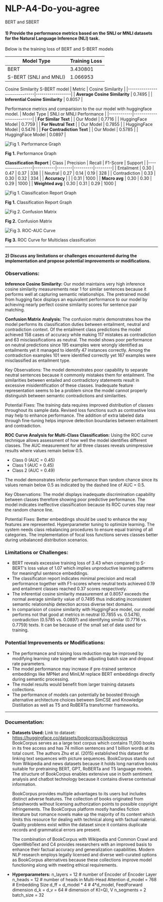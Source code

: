# NLP-A4-Do-you-agree
BERT and SBERT

#### 1) Provide the performance metrics based on the SNLI or MNLI datasets for the Natural Language Inference (NLI) task.

Below is the training loss of BERT and S-BERT models

| Model Type | Training Loss |
|------------|--------------------------|
| BERT       | 3.430801                  |
| S-BERT (SNLI and MNLI)      | 1.066953                   |

Cosine Similarity S-BERT model
| Metric                        | Cosine Similarity |
|------------------------------|------------------|
| **Average Cosine Similarity**   | 0.7495           |
| **Inferential Cosine Similarity** | 0.8057           |

Performance metrics and comparision to the our model with huggingface model.
| Model Type | SNLI or MNLI Performance |
|------------|--------------------------|
| **For Similar Text** |
| Our Model  | 0.7716 |
| HuggingFace Model | 0.7759 |
| **For Neutral Text** |
| Our Model  | 0.7855 |
| HuggingFace Model | 0.5476 |
| **For Contradiction Text** |
| Our Model  | 0.5785 |
| HuggingFace Model | 0.0897 |


![Fig 1. Performance Graph](./screenshots/comparision.png)

**Fig 1.** Performance Graph


**Classification Report**
| Class            | Precision | Recall | F1-Score | Support |
|------------------|-----------|--------|----------|---------|
| Entailment       | 0.30      | 0.47   | 0.37     | 338     |
| Neutral          | 0.27      | 0.14   | 0.19     | 328     |
| Contradiction    | 0.33      | 0.30   | 0.32     | 334     |
| **Accuracy**     |           |        | 0.31     | 1000    |
| **Macro avg**    | 0.30      | 0.30   | 0.29     | 1000    |
| **Weighted avg** | 0.30      | 0.31   | 0.29     | 1000    |


![Fig 1. Classification Report Graph](./screenshots/crp.png)

**Fig 1.** Classification Report Graph


![Fig 2. Confusion Matrix](./screenshots/cfm.png)

**Fig 2.** Confusion Matrix


![Fig 3. ROC-AUC Curve](./screenshots/roc.png)

**Fig 3.** ROC Curve for Multiclass classification

---

#### 2) Discuss any limitations or challenges encountered during the implementation and propose potential improvements or modifications.

### Observations:
**Inference Cosine Similarity:**
Our model maintains very high inference cosine similarity measurements near 1 for similar sentences because it performs well at capturing semantic relationships. The pretrained model from hugging face displays an equivalent performance to our model by achieving nearly perfect cosine similarity scores for sentence pair matching.  

**Confusion Matrix Analysis:**
The confusion matrix demonstrates how the model performs its classification duties between entailment, neutral and contradiction context.
Of the entailment class predictions the model achieved 158 cases of accuracy while making 117 mistakes as contradiction and 63 misclassifications as neutral.
The model shows poor performance on neutral predictions since 195 examples were wrongly identified as entailments yet it managed to identify 47 instances correctly.
Among the contradiction examples 101 were identified correctly yet 167 examples were misclassified as entailment type.  

Key Observations:
The model demonstrates poor capability to separate neutral sentences because it commonly mistakes them for entailment.
The similarities between entailed and contradictory statements result in excessive misidentification of these classes.
Inadequate feature representation seems to be a problem since the model cannot properly distinguish between semantic contradictions and similarities.  

Potential Fixes:
The training data requires improved distribution of classes throughout its sample data.
Revised loss functions such as contrastive loss may help to enhance performance.
The addition of extra labeled data through fine-tuning helps improve detection boundaries between entailment and contradiction.

**ROC Curve Analysis for Multi-Class Classification:**
Using the ROC curve technique allows assessment of how well the model identifies different classes. The AUC measurement for all three classes reveals unimpressive results where values remain below 0.5.

- Class 0 (AUC = 0.45)
- Class 1 (AUC = 0.45)
- Class 2 (AUC = 0.49)
  
The model demonstrates inferior performance than random chance since its values remain below 0.5 as indicated by the dashed line of AUC = 0.5.

Key Observations:
The model displays inadequate discrimination capability between classes therefore showing poor predictive performance.
The model indicates ineffective classification because its ROC curves stay near the random chance line.  

Potential Fixes:
Better embeddings should be used to enhance the way features are represented.
Hyperparameter tuning to optimize learning.
The system needs class rebalancing procedures to ensure equal training of all categories.
The implementation of focal loss functions serves classes better during unbalanced distribution scenarios.

### Limitations or Challenges:
- BERT reveals excessive training loss of 3.43 when compared to S-BERT's loss value of 1.07 which implies unproductive learning patterns for meaningful sentence embeddings.
- The classificaton report indicates minimal precision and recall performance together with F1-scores where neutral texts achieved 0.19 and entailment classes reached 0.37 scores respectively.
- The inferential cosine similarity measurement at 0.8057 exceeds the normal average similarity value of 0.7495 thus indicating inconsistent semantic relationship detection across diverse text domains.
- In comparision of cosine similarity with HuggingFace model, our model performs not that good at metrics in neutral (0.7855 vs. 0.5476), contradiction (0.5785 vs. 0.0897) and identifying similar (0.7716 vs. 0.7759) texts. It can be because of the small set of data used for training.

### Potential Improvements or Modifications:
- The performance and training loss reduction may be improved by modifying learning rate together with adjusting batch size and dropout rate parameters.
- The model performance may increase if pre-trained sentence embeddings like MPNet and MiniLM replace BERT embeddings directly during semantic processing.
- The model results would benefit from larger training datasets collections.
- The performance of models can potentially be boosted through alternative architecture choices between SimCSE and Knowledge Distillation as well as T5 and RoBERTa transformer frameworks.

---

### Documentation:
- **Datasets Used:** 
Link to dataset: https://huggingface.co/datasets/bookcorpus/bookcorpus  
BookCorpus serves as a large text corpus which contains 11,000 books in its free access and has 74 million sentences and 1 billion words at its total count. The authors Zhu et al. (2015) established this dataset for linking text sequences with picture sequences. BookCorpus stands out from Wikipedia and news datasets because it holds long narrative books suitable for pretraining BERT, GPT, RoBERTa and T5 language models. The structure of BookCorpus enables extensive use in both sentiment analysis and chatbot technology because it contains diverse contextual information.  

    BookCorpus provides multiple advantages to its users but includes distinct adverse features. The collection of books originated from Smashwords without licensing authorization points to possible copyright infringements. The BookCorpus platform mostly handles fiction literature but romance novels make up the majority of its content which limits this resource for dealing with technical along with factual material. Quality problems exist within the dataset since it contains duplicate records and grammatical errors are present.  

    The combination of BookCorpus with Wikipedia and Common Crawl and OpenWebText and C4 provides researchers with an improved basis to enhance their factual accuracy and generalization capabilities. Modern NLP research employs legally licensed and diverse well-curated options as BookCorpus alternatives because these collections improve model functioning along with meeting ethical requirements.

- **Hyperparameters:**
n_layers = 12    # number of Encoder of Encoder Layer
n_heads  = 12    # number of heads in Multi-Head Attention
d_model  = 768  # Embedding Size
d_ff = d_model * 4  # 4*d_model, FeedForward dimension
d_k = d_v = 64  # dimension of K(=Q), V
n_segments = 2
batch_size = 32